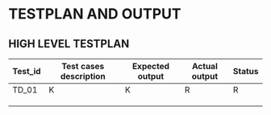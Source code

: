 # TESTPLAN AND OUTPUT
## HIGH LEVEL TESTPLAN
|Test_id|Test cases description|Expected output|Actual output|Status|
|--|--|--|--|--|
|TD_01|K|K|R|R|
||||||
||||||
||||||

